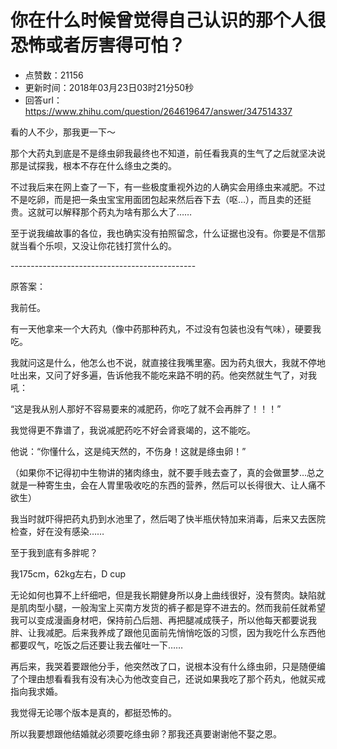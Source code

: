 # 你在什么时候曾觉得自己认识的那个人很恐怖或者厉害得可怕？
- 点赞数：21156
- 更新时间：2018年03月23日03时21分50秒
- 回答url：https://www.zhihu.com/question/264619647/answer/347514337
<body>
 <p data-pid="n8Q5wzP_">看的人不少，那我更一下～</p>
 <p data-pid="yGJGnlfu">那个大药丸到底是不是绦虫卵我最终也不知道，前任看我真的生气了之后就坚决说那是试探我，根本不存在什么绦虫之类的。</p>
 <p data-pid="G5CsnSaH">不过我后来在网上查了一下，有一些极度重视外边的人确实会用绦虫来减肥。不过不是吃卵，而是把一条虫宝宝用面团包起来然后吞下去（呕…），而且卖的还挺贵。这就可以解释那个药丸为啥有那么大了……</p>
 <p data-pid="kJ9KlGCF">至于说我编故事的各位，我也确实没有拍照留念，什么证据也没有。你要是不信那就当看个乐呗，又没让你花钱打赏什么的。</p>
 <p data-pid="MMHnUvCT">----------------------------------------------</p>
 <p data-pid="K9sQtvSL">原答案：</p>
 <p data-pid="teJluefM">我前任。</p>
 <p data-pid="3ISx1ms6">有一天他拿来一个大药丸（像中药那种药丸，不过没有包装也没有气味），硬要我吃。</p>
 <p data-pid="zFUKH-PL">我就问这是什么，他怎么也不说，就直接往我嘴里塞。因为药丸很大，我就不停地吐出来，又问了好多遍，告诉他我不能吃来路不明的药。他突然就生气了，对我吼：</p>
 <p data-pid="isU3h4BC">“这是我从别人那好不容易要来的减肥药，你吃了就不会再胖了！！！”</p>
 <p data-pid="mtE19WEH">我觉得更不靠谱了，我说减肥药吃不好会肾衰竭的，这不能吃。</p>
 <p data-pid="Oj9nlsv6">他说：“你懂什么，这是纯天然的，不伤身！这就是绦虫卵！”</p>
 <p data-pid="4TmkQBtZ">（如果你不记得初中生物讲的猪肉绦虫，就不要手贱去查了，真的会做噩梦…总之就是一种寄生虫，会在人胃里吸收吃的东西的营养，然后可以长得很大、让人痛不欲生）</p>
 <p data-pid="d3DVO5Mb">我当时就吓得把药丸扔到水池里了，然后喝了快半瓶伏特加来消毒，后来又去医院检查，好在没有感染……</p>
 <p data-pid="LZpyukRa">至于我到底有多胖呢？</p>
 <p data-pid="a9GGe0b-">我175cm，62kg左右，D cup</p>
 <p data-pid="EHgXytf-">无论如何也算不上纤细吧，但是我长期健身所以身上曲线很好，没有赘肉。缺陷就是肌肉型小腿，一般淘宝上买南方发货的裤子都是穿不进去的。然而我前任就希望我可以变成漫画身材吧，保持前凸后翘、再把腿减成筷子，所以他每天都要说我胖、让我减肥。后来我养成了跟他见面前先悄悄吃饭的习惯，因为我吃什么东西他都要叹气，吃饭之后还要让我去催吐一下……</p>
 <p data-pid="O4sLI2sg">再后来，我哭着要跟他分手，他突然改了口，说根本没有什么绦虫卵，只是随便编了个理由想看看我有没有决心为他改变自己，还说如果我吃了那个药丸，他就买戒指向我求婚。</p>
 <p data-pid="vKtMyjvz">我觉得无论哪个版本是真的，都挺恐怖的。</p>
 <p data-pid="zc-8XL77">所以我要想跟他结婚就必须要吃绦虫卵？那我还真要谢谢他不娶之恩。</p>
</body>